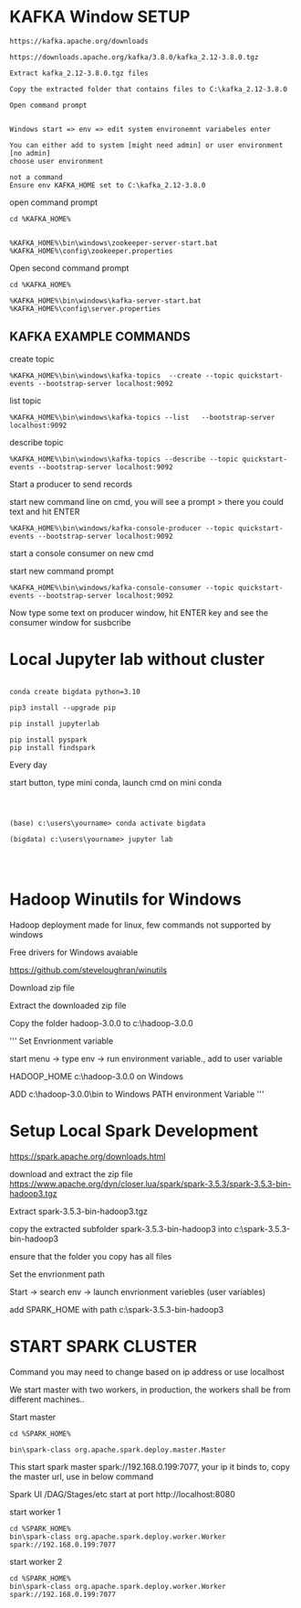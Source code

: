 # KAFKA Window SETUP
 
```
https://kafka.apache.org/downloads

https://downloads.apache.org/kafka/3.8.0/kafka_2.12-3.8.0.tgz

Extract kafka_2.12-3.8.0.tgz files
```

```
Copy the extracted folder that contains files to C:\kafka_2.12-3.8.0

Open command prompt


Windows start => env => edit system environemnt variabeles enter

You can either add to system [might need admin] or user environment [no admin]
choose user environment
```

```
not a command
Ensure env KAFKA_HOME set to C:\kafka_2.12-3.8.0
```


open command prompt
```
cd %KAFKA_HOME%


%KAFKA_HOME%\bin\windows\zookeeper-server-start.bat %KAFKA_HOME%\config\zookeeper.properties
```

Open second command prompt
```
cd %KAFKA_HOME%

%KAFKA_HOME%\bin\windows\kafka-server-start.bat %KAFKA_HOME%\config\server.properties
```

## KAFKA EXAMPLE COMMANDS 

create topic
```
%KAFKA_HOME%\bin\windows\kafka-topics  --create --topic quickstart-events --bootstrap-server localhost:9092
```

list topic

```
%KAFKA_HOME%\bin\windows\kafka-topics --list   --bootstrap-server localhost:9092
```


describe topic

```
%KAFKA_HOME%\bin\windows\kafka-topics --describe --topic quickstart-events --bootstrap-server localhost:9092
```

Start a producer to send records

start new command line on cmd, you will see a prompt >  there you could text and hit ENTER

```
%KAFKA_HOME%\bin\windows/kafka-console-producer --topic quickstart-events --bootstrap-server localhost:9092
```


start a console consumer on new cmd

start new command prompt


```
%KAFKA_HOME%\bin\windows/kafka-console-consumer --topic quickstart-events --bootstrap-server localhost:9092
```


Now type some text on producer window, hit ENTER key and see the consumer window for susbcribe


# Local Jupyter lab without cluster

```

conda create bigdata python=3.10

pip3 install --upgrade pip

pip install jupyterlab

pip install pyspark
pip install findspark

```

Every day

start button, type mini conda, launch cmd on mini conda
```



(base) c:\users\yourname> conda activate bigdata

(bigdata) c:\users\yourname> jupyter lab


 
```

# Hadoop Winutils for Windows

Hadoop deployment made for linux, few commands not supported by windows

Free drivers for Windows avaiable

https://github.com/steveloughran/winutils



Download zip file

Extract the downloaded zip file

Copy the folder hadoop-3.0.0 to c:\hadoop-3.0.0

'''
Set Envrionment variable 

start menu -> type env -> run environment variable., add to user variable

HADOOP_HOME c:\hadoop-3.0.0 on Windows

ADD c:\hadoop-3.0.0\bin to Windows PATH environment Variable
'''

# Setup Local Spark Development


https://spark.apache.org/downloads.html

download and extract the zip file   https://www.apache.org/dyn/closer.lua/spark/spark-3.5.3/spark-3.5.3-bin-hadoop3.tgz

Extract spark-3.5.3-bin-hadoop3.tgz

copy the extracted subfolder  spark-3.5.3-bin-hadoop3   into c:\spark-3.5.3-bin-hadoop3  

ensure that the folder you copy has all files


Set the envrionment path

Start -> search env -> launch envrionment variebles (user variables)

add SPARK_HOME with path c:\spark-3.5.3-bin-hadoop3


# START SPARK CLUSTER

Command you may need to change based on ip address or use localhost

We start master with two workers, in production, the workers shall be from different machines.. 

Start master

```
cd %SPARK_HOME%

bin\spark-class org.apache.spark.deploy.master.Master
```

This start spark master  spark://192.168.0.199:7077, your ip it binds to, copy the master url, use in below command

Spark UI /DAG/Stages/etc start at port http://localhost:8080 

start worker 1
```
cd %SPARK_HOME%
bin\spark-class org.apache.spark.deploy.worker.Worker spark://192.168.0.199:7077
```

start worker 2
```
cd %SPARK_HOME%
bin\spark-class org.apache.spark.deploy.worker.Worker spark://192.168.0.199:7077
```




